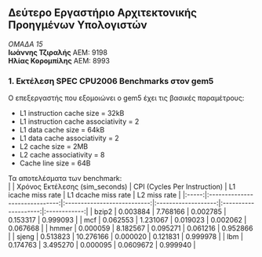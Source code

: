 ## Δεύτερο Εργαστήριο Αρχιτεκτονικής Προηγμένων Υπολογιστών

_ΟΜΑΔΑ 15_  
**Ιωάννης Τζιραλής** ΑΕΜ: 9198  
**Ηλίας Κορομπίλης** ΑΕΜ: 8993

### 1. Εκτέλεση SPEC CPU2006 Benchmarks στον gem5  
Ο επεξεργαστής που εξομοιώνει ο gem5 έχει τις βασικές παραμέτρους:
* L1 instruction cache size = 32kB
* L1 instruction cache associativity = 2
* L1 data cache size = 64kB
* L1 data cache associativity = 2
* L2 cache size = 2MB
* L2 cache associativity = 8
* Cache line size = 64B  

Τα αποτελέσματα των benchmark:  
|       | Χρόνος Εκτέλεσης (sim_seconds) | CPI (Cycles Per Instruction) | L1 icache miss rate | L1 dcache miss rate  | L2 miss rate |
|:-----:|:------------------------------:|:---------------------------:|:-------------------:|:--------------------:|:------------:|
| bzip2 |            0.003884            |           7.768166          |       0.002785      |       0.153317       |   0.999093   |
|  mcf  |            0.062553            |           1.231067          |       0.019023      |       0.002062       |   0.067668   |
| hmmer |            0.000059            |           8.182567          |       0.095271      |       0.061216       |   0.952866   |
| sjeng |            0.513823            |          10.276166          |       0.000020      |       0.121831       |   0.999978   |
|  lbm  |            0.174763            |           3.495270          |       0.000095      |       0.0609672      |   0.999940   |
